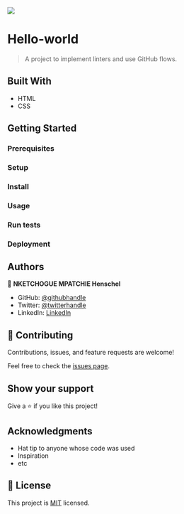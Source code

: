 ![](https://img.shields.io/badge/Microverse-blueviolet)

# Hello-world

> A project to implement linters and use GitHub flows.

## Built With

- HTML
- CSS

## Getting Started

### Prerequisites

### Setup

### Install

### Usage

### Run tests

### Deployment

## Authors

👤 **NKETCHOGUE MPATCHIE Henschel**

- GitHub: [@githubhandle](https://github.com/miltonHenschel)
- Twitter: [@twitterhandle](https://twitter.com/nketchogue)
- LinkedIn: [LinkedIn](https://www.linkedin.com/in/henschelnketchoguem)

## 🤝 Contributing

Contributions, issues, and feature requests are welcome!

Feel free to check the [issues page](../../issues/).

## Show your support

Give a ⭐️ if you like this project!

## Acknowledgments

- Hat tip to anyone whose code was used
- Inspiration
- etc

## 📝 License

This project is [MIT](./LICENSE) licensed.
